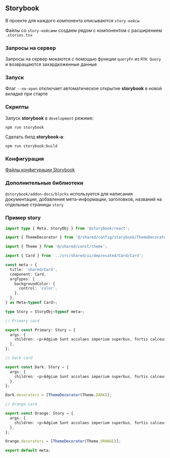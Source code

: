 ## Storybook

В проекте для каждого компонента описываются `story-кейсы`

Файлы со `story-кейсами` создаем рядом с компонентом с расширением `.stories.tsx`

### Запросы на сервер

Запросы на сервер мокаются с помощью функции `queryFn` из `RTK Query` и возвращаются захардкоженные данные

### Запуск

Флаг `--no-open` отключает автоматическое открытие **storybook** в новой вкладке при старте

### Скрипты

Запуск **storybook** в `development` режиме:

    npm run storybook

Сделать билд **storybook-а**:

    npm run storybook:build

### Конфигурация

[Файлы конфигурации Storybook](../config/storybook)

### Дополнительные библиотеки

`@storybook/addon-docs/blocks` используется для написания документации, добавления мета-информации,
заголовков, названий на отдельные страницы `story`

### Пример story

```typescript jsx
import type { Meta, StoryObj } from '@storybook/react';

import { ThemeDecorator } from '@/shared/config/storybook/ThemeDecorator/ThemeDecorator';

import { Theme } from '@/shared/const/theme';

import { Card } from '../src/shared/ui/deprecated/Card/Card';

const meta = {
  title: 'shared/Card',
  component: Card,
  argTypes: {
    backgroundColor: {
      control: 'color',
    },
  },
} as Meta<typeof Card>;

type Story = StoryObj<typeof meta>;

// Primary card

export const Primary: Story = {
  args: {
    children: <p>Adgium Sunt accolaes imperium superbus, fortis calceuses.</p>,
  },
};

// Dark card

export const Dark: Story = {
  args: {
    children: <p>Adgium Sunt accolaes imperium superbus, fortis calceuses.</p>,
  },
};

Dark.decorators = [ThemeDecorator(Theme.DARK)];

// Orange card

export const Orange: Story = {
  args: {
    children: <p>Adgium Sunt accolaes imperium superbus, fortis calceuses.</p>,
  },
};

Orange.decorators = [ThemeDecorator(Theme.ORANGE)];

export default meta;

```
